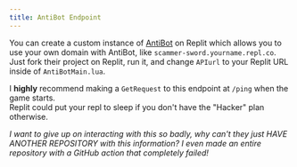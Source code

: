 ```yaml
---
title: AntiBot Endpoint
---
```


You can create a custom instance of [AntiBot](https://github.com/codehouseRBLX/AntiBot) on Replit which allows you to use your own domain with AntiBot, like `scammer-sword.yourname.repl.co`. Just fork their project on Replit, run it, and change `APIurl` to your Replit URL inside of `AntiBotMain.lua`.

I **highly** recommend making a `GetRequest` to this endpoint at `/ping` when the game starts.  
Replit could put your repl to sleep if you don't have the "Hacker" plan otherwise.

*I want to give up on interacting with this so badly, why can't they just HAVE ANOTHER REPOSITORY with this information? I even made an entire repository with a GitHub action that completely failed!*
